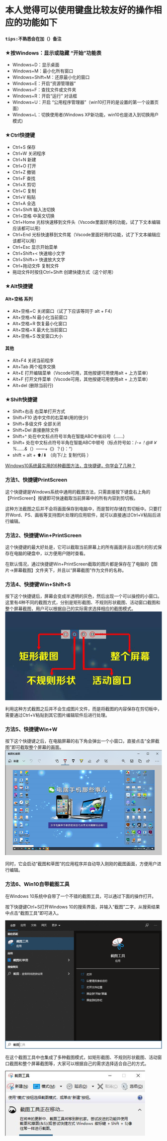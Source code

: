 # 本人觉得可以使用键盘比较友好的操作相应的功能如下

### `tips:不熟悉会在加（）备注`


### ★按Windows：显示或隐藏 “开始”功能表
*   Windows+D：显示桌面
*   Windows+M：最小化所有窗口
*   Windows+Shift+M：还原最小化的窗口
*   Windows+E：开启“资源管理器”
*   Windows+F：查找文件或文件夹
*   Windows+R：开启“运行” 对话框
*   Windows+U：开启 “公用程序管理器”（win10打开的是设置的第一个设置页面）
*   Windows+L：切换使用者(Windows XP新功能，win10也是进入到切换用户模式)

###  ★Ctrl快捷键
*   Ctrl+S 保存
*   Ctrl+W 关闭程序
*   Ctrl+N 新建
*   Ctrl+O 打开
*   Ctrl+Z 撤销
*   Ctrl+F 查找
*   Ctrl+X 剪切
*   Ctrl+C 复制
*   Ctrl+V 粘贴
*   Ctrl+A 全选
*   Ctrl+Shift 输入法切换
*   Ctrl+空格 中英文切换
*   Ctrl+Home 光标快速移到文件头（Vscode里面好用的功能，试了下文本编辑应该都可以用）
*   Ctrl+End 光标快速移到文件尾（Vscode里面好用的功能，试了下文本编辑应该都可以用）
*   Ctrl+Esc 显示开始菜单
*   Ctrl+Shift+< 快速缩小文字
*   Ctrl+Shift+> 快速放大文字
*   Ctrl+拖动文件 复制文件
*   拖动文件时按住Ctrl+Shift 创建快捷方式（这个好用）


### ★Alt快捷键
####  Alt+空格 系列
*   Alt+空格+C 关闭窗口（试了下应该等同于 alt + F4）
*   Alt+空格+N 最小化当前窗口
*   Alt+空格+R 恢复最小化窗口
*   Alt+空格+X 最大化当前窗口
*   Alt+空格+S 改变窗口大小
#### 其他
*   Alt+F4 关闭当前程序
*   Alt+Tab 两个程序交换
*   Alt+E 打开编辑菜单（Vscode可用，其他按键可用使用alt + 上方菜单）
*   Alt+F 打开文件菜单（Vscode可用，其他按键可用使用alt + 上方菜单）
*   Alt+del (删除当前行)

### ★Shift快捷键
*   Shift+右击 右菜单打开方式
*   Shift+F10 选中文件的右菜单(用的很少)
*   Shift+多级文件 全部关闭
*   Shift+Del 直接删除文件
*   Shift+^ 处在中文标点符号半角在智能ABC中省曰号（……）
*   Shift+ 处在中文标点符号半角在智能ABC中顿号（标点符号如：/*-+！@#￥%……&*（）——+《》？{}：“）
*   shift + alt + ⬆/⬇ （向下/上 复制代码  ）

[Windows10系统最实用的6种截图方法，含快捷键，你学会了几种？](https://baijiahao.baidu.com/s?id=1716843655749720890&wfr=spider&for=pc)
### 方法1、快捷键PrintScreen
这个快捷键是Windows系统中通用的截图方法，只需直接按下键盘右上角的【PrintScreen】按键即可快速截取当前屏幕中的所有内容到剪切板。

这种方法截图之后并不会将画面保存到电脑中，而是暂时存储在剪切板中。只要打开Word、PS、画板等支持图片处理的应用软件，就可以直接通过Ctrl+V粘贴后进行编辑。

### 方法2、快捷键Win+PrintScreen
这个快捷键的最大好处是，它可以截取当前屏幕上的所有画面并且以图片的形式保存在电脑的硬盘中，以方便用户随时查看。

在默认情况，通过快捷键Win+PrintScreen截取的图片都是保存在了电脑的【图片->屏幕截图】文件夹下，并且以“屏幕截图”作为文件的名称。

### 方法4、快捷键Win+Shift+S
按下这个快捷键后，屏幕会变成半透明的灰色，然后出现一个可以操控的小窗口。这里有4种不同的截图方式，分别是矩形截图、不规则形状截图、活动窗口截图和整个屏幕截图，用户可以根据自己的实际需求选择相应的截图模式。
![win+shift+S](images/win+shift+S.jpeg)

利用这种方式截图之后并不会生成图片文件，而是将截图的内容保存在剪切板中，需要通过Ctrl+V粘贴到其它图片编辑软件后进行处理。

### 方法5、快捷键Win+W
按下这个快捷键之后，在电脑屏幕的右下角会弹出一个小窗口，直接点击“全屏截图”即可截取整个屏幕的画面。
![win+shift+S](images/win+w.png)

同时，它会启动“截图和草图”的应用程序并自动导入刚刚的截图画面，方便用户进行编辑。



### 方法6、Win10自带截图工具
在Windows 10系统中自带了一个不错的截图工具，可以通过下面的操作打开。

按下快捷键Ctrl+S打开Windows 10的搜索界面，并输入“截图”二字，从搜索结果中点击“截图工具”即可进入。

![搜索截图工具](images/搜索截图工具.png)

在这个截图工具中也集成了多种截图模式，如矩形截图、不规则形状截图、活动窗口截图和整个屏幕截图等，大家可以根据自己的需求选择适合自己的方式。  

![界面](images/界面.jpeg)